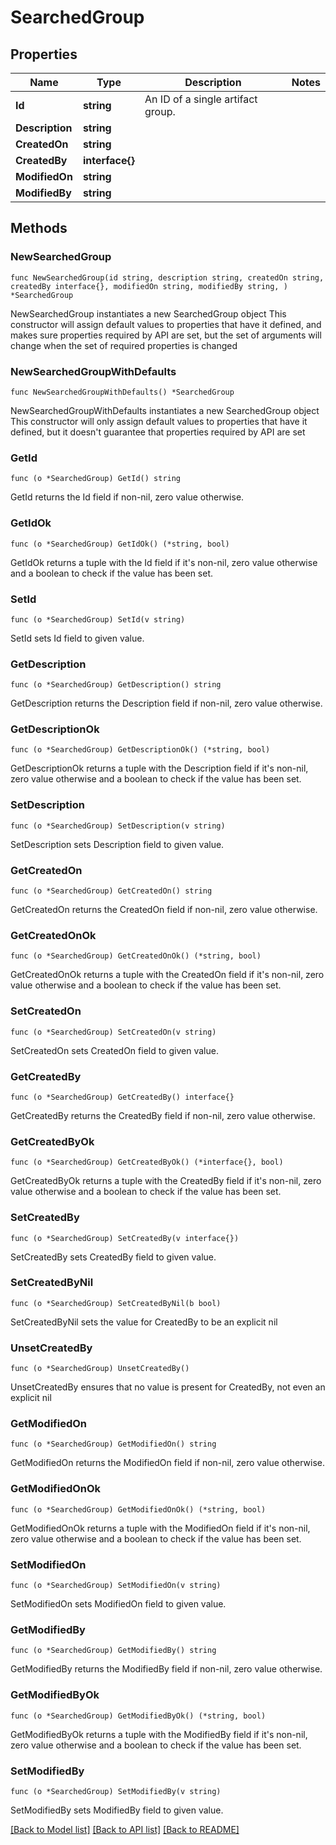 # SearchedGroup

## Properties

Name | Type | Description | Notes
------------ | ------------- | ------------- | -------------
**Id** | **string** | An ID of a single artifact group. | 
**Description** | **string** |  | 
**CreatedOn** | **string** |  | 
**CreatedBy** | **interface{}** |  | 
**ModifiedOn** | **string** |  | 
**ModifiedBy** | **string** |  | 

## Methods

### NewSearchedGroup

`func NewSearchedGroup(id string, description string, createdOn string, createdBy interface{}, modifiedOn string, modifiedBy string, ) *SearchedGroup`

NewSearchedGroup instantiates a new SearchedGroup object
This constructor will assign default values to properties that have it defined,
and makes sure properties required by API are set, but the set of arguments
will change when the set of required properties is changed

### NewSearchedGroupWithDefaults

`func NewSearchedGroupWithDefaults() *SearchedGroup`

NewSearchedGroupWithDefaults instantiates a new SearchedGroup object
This constructor will only assign default values to properties that have it defined,
but it doesn't guarantee that properties required by API are set

### GetId

`func (o *SearchedGroup) GetId() string`

GetId returns the Id field if non-nil, zero value otherwise.

### GetIdOk

`func (o *SearchedGroup) GetIdOk() (*string, bool)`

GetIdOk returns a tuple with the Id field if it's non-nil, zero value otherwise
and a boolean to check if the value has been set.

### SetId

`func (o *SearchedGroup) SetId(v string)`

SetId sets Id field to given value.


### GetDescription

`func (o *SearchedGroup) GetDescription() string`

GetDescription returns the Description field if non-nil, zero value otherwise.

### GetDescriptionOk

`func (o *SearchedGroup) GetDescriptionOk() (*string, bool)`

GetDescriptionOk returns a tuple with the Description field if it's non-nil, zero value otherwise
and a boolean to check if the value has been set.

### SetDescription

`func (o *SearchedGroup) SetDescription(v string)`

SetDescription sets Description field to given value.


### GetCreatedOn

`func (o *SearchedGroup) GetCreatedOn() string`

GetCreatedOn returns the CreatedOn field if non-nil, zero value otherwise.

### GetCreatedOnOk

`func (o *SearchedGroup) GetCreatedOnOk() (*string, bool)`

GetCreatedOnOk returns a tuple with the CreatedOn field if it's non-nil, zero value otherwise
and a boolean to check if the value has been set.

### SetCreatedOn

`func (o *SearchedGroup) SetCreatedOn(v string)`

SetCreatedOn sets CreatedOn field to given value.


### GetCreatedBy

`func (o *SearchedGroup) GetCreatedBy() interface{}`

GetCreatedBy returns the CreatedBy field if non-nil, zero value otherwise.

### GetCreatedByOk

`func (o *SearchedGroup) GetCreatedByOk() (*interface{}, bool)`

GetCreatedByOk returns a tuple with the CreatedBy field if it's non-nil, zero value otherwise
and a boolean to check if the value has been set.

### SetCreatedBy

`func (o *SearchedGroup) SetCreatedBy(v interface{})`

SetCreatedBy sets CreatedBy field to given value.


### SetCreatedByNil

`func (o *SearchedGroup) SetCreatedByNil(b bool)`

 SetCreatedByNil sets the value for CreatedBy to be an explicit nil

### UnsetCreatedBy
`func (o *SearchedGroup) UnsetCreatedBy()`

UnsetCreatedBy ensures that no value is present for CreatedBy, not even an explicit nil
### GetModifiedOn

`func (o *SearchedGroup) GetModifiedOn() string`

GetModifiedOn returns the ModifiedOn field if non-nil, zero value otherwise.

### GetModifiedOnOk

`func (o *SearchedGroup) GetModifiedOnOk() (*string, bool)`

GetModifiedOnOk returns a tuple with the ModifiedOn field if it's non-nil, zero value otherwise
and a boolean to check if the value has been set.

### SetModifiedOn

`func (o *SearchedGroup) SetModifiedOn(v string)`

SetModifiedOn sets ModifiedOn field to given value.


### GetModifiedBy

`func (o *SearchedGroup) GetModifiedBy() string`

GetModifiedBy returns the ModifiedBy field if non-nil, zero value otherwise.

### GetModifiedByOk

`func (o *SearchedGroup) GetModifiedByOk() (*string, bool)`

GetModifiedByOk returns a tuple with the ModifiedBy field if it's non-nil, zero value otherwise
and a boolean to check if the value has been set.

### SetModifiedBy

`func (o *SearchedGroup) SetModifiedBy(v string)`

SetModifiedBy sets ModifiedBy field to given value.



[[Back to Model list]](../README.md#documentation-for-models) [[Back to API list]](../README.md#documentation-for-api-endpoints) [[Back to README]](../README.md)


